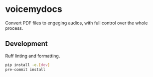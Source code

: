 # voicemydocs

Convert PDF files to engeging audios, with full control over the whole process.


## Development

Ruff linting and formatting.

```bash
pip install -e.[dev]
pre-commit install
```